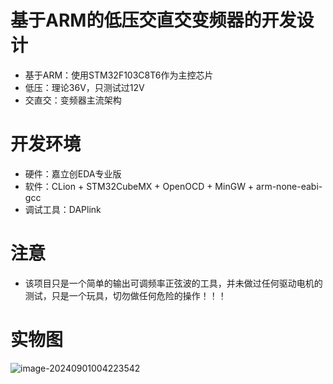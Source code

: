 # 基于ARM的低压交直交变频器的开发设计

- 基于ARM：使用STM32F103C8T6作为主控芯片
- 低压：理论36V，只测试过12V
- 交直交：变频器主流架构

# 开发环境

- 硬件：嘉立创EDA专业版
- 软件：CLion + STM32CubeMX + OpenOCD + MinGW + arm-none-eabi-gcc
- 调试工具：DAPlink

# 注意

- 该项目只是一个简单的输出可调频率正弦波的工具，并未做过任何驱动电机的测试，只是一个玩具，切勿做任何危险的操作！！！

# 实物图

<img src="./image/30.7Hz.jpg" alt="image-20240901004223542"  />